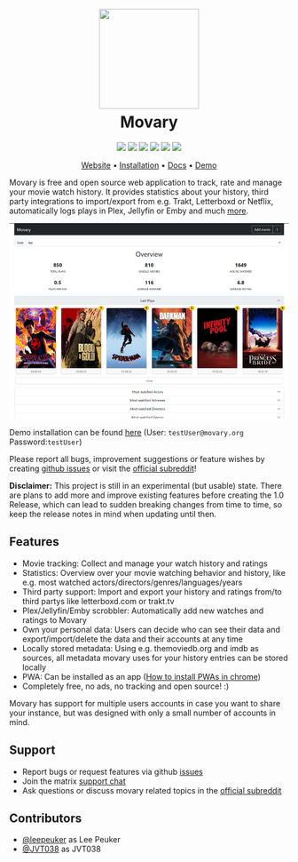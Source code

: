 <h1 align="center">
  <br>
  <a href="https://tandoor.dev"><img src="https://github.com/leepeuker/movary/raw/main/public/images/movary-logo-192x192.png" height="180px" width="180px"></a>
  <br>
  Movary
  <br>
</h1>

<p align="center">
<a href="https://hub.docker.com/repository/docker/leepeuker/movary" target="_blank" rel="noopener noreferrer"><img src="https://img.shields.io/docker/pulls/leepeuker/movary" ></a>
<a href="https://github.com/leepeuker/movary/issues" target="_blank" rel="noopener noreferrer"><img src="https://img.shields.io/github/stars/leepeuker/movary?color=yellow&label=github%20stars" ></a>
<a href="https://github.com/leepeuker/movary/issues" target="_blank" rel="noopener noreferrer"><img src="https://img.shields.io/github/issues/leepeuker/movary?color=eba434&label=github%20issues" ></a>
<a href="https://www.reddit.com/r/movary/" target="_blank" rel="noopener noreferrer"><img src="https://img.shields.io/reddit/subreddit-subscribers/movary" ></a>
<a href="https://matrix.to/#/#movary-development:leepeuker.dev" target="_blank" rel="noopener noreferrer"><img src="https://img.shields.io/matrix/movary-development:leepeuker.dev?label=support%20chat&server_fqdn=matrix.leepeuker.dev" ></a>
<a href="https://github.com/leepeuker/movary/blob/main/LICENSE" target="_blank" rel="noopener noreferrer"><img src="https://img.shields.io/github/license/leepeuker/movary" ></a>
</p>

<p align="center">
<a href="https://movary.org" target="_blank" rel="noopener noreferrer">Website</a> •
<a href="https://docs.movary.org/install/docker/" target="_blank" rel="noopener noreferrer">Installation</a> •
<a href="https://docs.movary.org/" target="_blank" rel="noopener noreferrer">Docs</a> •
<a href="https://demo.movary.org/" target="_blank" rel="noopener noreferrer">Demo</a>
</p>

Movary is free and open source web application to track, rate and manage your movie watch history.
It provides statistics about your history,
third party integrations to import/export from e.g. Trakt, Letterboxd or Netflix,
automatically logs plays in Plex, Jellyfin or Emby and much [more](#features).

![Movary Dashboard Example](images/dashboard-screenshot.png)

Demo installation can be found [here](https://demo.movary.org/) (User: `testUser@movary.org` Password:`testUser`)

Please report all bugs, improvement suggestions or feature wishes by creating [github issues](https://www.reddit.com/r/movary/)
or visit the [official subreddit](https://www.reddit.com/r/movary/)!

**Disclaimer:** This project is still in an experimental (but usable) state.
There are plans to add more and improve existing features before creating the 1.0 Release,
which can lead to sudden breaking changes from time to time, so keep the release notes in mind when updating until then.

## Features

- Movie tracking: Collect and manage your watch history and ratings
- Statistics: Overview over your movie watching behavior and history, like e.g. most watched actors/directors/genres/languages/years
- Third party support: Import and export your history and ratings from/to third partys like letterboxd.com or trakt.tv
- Plex/Jellyfin/Emby scrobbler: Automatically add new watches and ratings to Movary
- Own your personal data: Users can decide who can see their data and export/import/delete the data and their accounts at any time
- Locally stored metadata: Using e.g. themoviedb.org and imdb as sources, all metadata movary uses for your history entries can be stored locally
- PWA: Can be installed as an app ([How to install PWAs in chrome](https://support.google.com/chrome/answer/9658361?hl=en&co=GENIE.Platform%3DAndroid&oco=1))
- Completely free, no ads, no tracking and open source! :)

Movary has support for multiple users accounts in case you want to share your instance, but was designed with only a small number of accounts in mind.

## Support

- Report bugs or request features via github [issues](https://github.com/leepeuker/movary/issues)
- Join the matrix [support chat](https://matrix.to/#/#movary-support:leepeuker.dev)
- Ask questions or discuss movary related topics in the [official subreddit](https://www.reddit.com/r/movary/)

## Contributors

* [@leepeuker](https://github.com/leepeuker) as Lee Peuker
* [@JVT038](https://github.com/JVT038) as JVT038

